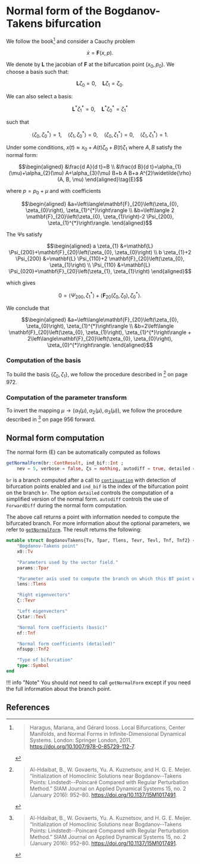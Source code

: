 # Normal form of the Bogdanov-Takens bifurcation

We follow the book[^Haragus] and consider a Cauchy problem

$$\dot x=\mathbf F(x,p).$$

We denote by $\mathbf L$ the jacobian of $\mathbf F$ at the bifurcation point $(x_0,p_0)$. We choose a basis such that:

$$\mathbf{L} \zeta_{0}=0, \quad \mathbf{L} \zeta_{1}=\zeta_{0}.$$

We can also select a basis:

$$\mathbf{L}^{*} \zeta_{1}^{*}=0, \quad \mathbf{L}^{*} \zeta_{0}^{*}=\zeta_{1}^{*}$$

such that

$$\left\langle\zeta_{0}, \zeta_{0}^{*}\right\rangle=1, \quad\left\langle\zeta_{1}, \zeta_{0}^{*}\right\rangle=0, \quad\left\langle\zeta_{0}, \zeta_{1}^{*}\right\rangle=0, \quad\left\langle\zeta_{1}, \zeta_{1}^{*}\right\rangle=1.$$

Under some conditions, $x(t)\approx x_0+A(t)\zeta_0 + B(t)\zeta_1$ where $A,B$ satisfy the normal form:

$$\begin{aligned}
&\frac{d A}{d t}=B \\
&\frac{d B}{d t}=\alpha_{1}(\mu)+\alpha_{2}(\mu) A+\alpha_{3}(\mu) B+b A B+a A^{2}\widetilde{\rho}(A, B, \mu)
\end{aligned}\tag{E}$$

where $p = p_0+\mu$ and with coefficients

$$\begin{aligned}
&a=\left\langle\mathbf{F}_{20}\left(\zeta_{0}, \zeta_{0}\right), \zeta_{1}^{*}\right\rangle \\
&b=\left\langle 2 \mathbf{F}_{20}\left(\zeta_{0}, \zeta_{1}\right)-2 \Psi_{200}, \zeta_{1}^{*}\right\rangle.
\end{aligned}$$

The $\Psi$s satisfy

$$\begin{aligned}
a \zeta_{1} &=\mathbf{L} \Psi_{200}+\mathbf{F}_{20}\left(\zeta_{0}, \zeta_{0}\right) \\
b \zeta_{1}+2 \Psi_{200} &=\mathbf{L} \Psi_{110}+2 \mathbf{F}_{20}\left(\zeta_{0}, \zeta_{1}\right) \\
\Psi_{110} &=\mathbf{L} \Psi_{020}+\mathbf{F}_{20}\left(\zeta_{1}, \zeta_{1}\right)
\end{aligned}$$

which gives

$$0=\left\langle\Psi_{200}, \zeta_{1}^{*}\right\rangle + \left\langle\mathbf{F}_{20}\left(\zeta_{0}, \zeta_{0}\right), \zeta_{0}^{*}\right\rangle.$$

We conclude that

$$\begin{aligned}
&a=\left\langle\mathbf{F}_{20}\left(\zeta_{0}, \zeta_{0}\right), \zeta_{1}^{*}\right\rangle \\
&b=2\left\langle  \mathbf{F}_{20}\left(\zeta_{0}, \zeta_{1}\right), \zeta_{1}^{*}\right\rangle + 2\left\langle\mathbf{F}_{20}\left(\zeta_{0}, \zeta_{0}\right), \zeta_{0}^{*}\right\rangle.
\end{aligned}$$


### Computation of the basis

To build the basis $\left\{\zeta_{0}, \zeta_{1}\right\}$, we follow the procedure described in [^AlHdaibat] on page 972.

### Computation of the parameter transform

To invert the mapping $\mu\to (\alpha_{1}(\mu),\alpha_{2}(\mu),\alpha_{3}(\mu))$, we follow the procedure described in [^AlHdaibat] on page 956 forward.

## Normal form computation

The normal form (E) can be automatically computed as follows

```julia
getNormalForm(br::ContResult, ind_bif::Int ;
	nev = 5, verbose = false, ζs = nothing, autodiff = true, detailed = true)
```

`br` is a branch computed after a call to [`continuation`](@ref) with detection of bifurcation points enabled and `ind_bif` is the index of the bifurcation point on the branch `br`. The option `detailed` controls the computation of a simplified version of the normal form. `autodiff` controls the use of `ForwardDiff` during the normal form computation.


The above call returns a point with information needed to compute the bifurcated branch. For more information about the optional parameters, we refer to [`getNormalForm`](@ref). The result returns the following:

```julia
mutable struct BogdanovTakens{Tv, Tpar, Tlens, Tevr, Tevl, Tnf, Tnf2} <: AbstractBifurcationPoint
	"Bogdanov-Takens point"
	x0::Tv

	"Parameters used by the vector field."
	params::Tpar

	"Parameter axis used to compute the branch on which this BT point was detected."
	lens::Tlens

	"Right eigenvectors"
	ζ::Tevr

	"Left eigenvectors"
	ζstar::Tevl

	"Normal form coefficients (basic)"
	nf::Tnf

	"Normal form coefficients (detailed)"
	nfsupp::Tnf2

	"Type of bifurcation"
	type::Symbol
end
```

!!! info "Note"
    You should not need to call `getNormalForm` except if you need the full information about the branch point.

## References

[^Haragus]:> Haragus, Mariana, and Gérard Iooss. Local Bifurcations, Center Manifolds, and Normal Forms in Infinite-Dimensional Dynamical Systems. London: Springer London, 2011. https://doi.org/10.1007/978-0-85729-112-7.


[^AlHdaibat]:> Al-Hdaibat, B., W. Govaerts, Yu. A. Kuznetsov, and H. G. E. Meijer. “Initialization of Homoclinic Solutions near Bogdanov--Takens Points: Lindstedt--Poincaré Compared with Regular Perturbation Method.” SIAM Journal on Applied Dynamical Systems 15, no. 2 (January 2016): 952–80. https://doi.org/10.1137/15M1017491.
